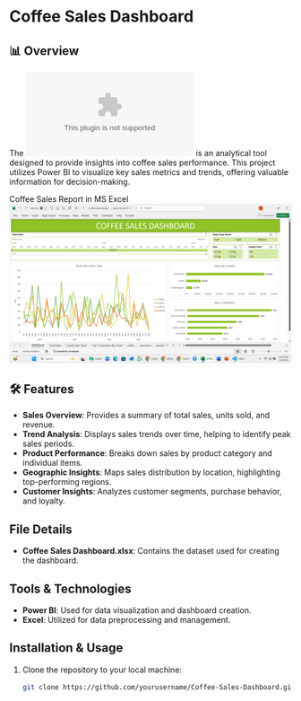 # Coffee Sales Dashboard


## 📊 Overview
The ![Coffee Sales Dashboard](https://github.com/vaibhavvaishnav221/Cofee-Sales-Dashboard---Excel/blob/main/Coffee%20Sales%20Dashboard.xlsx "Coffee Sales Dashboard") is an analytical tool designed to provide insights into coffee sales performance. This project utilizes Power BI to visualize key sales metrics and trends, offering valuable information for decision-making.

Coffee Sales Report in MS Excel
![Cofee Sales Dashborad](https://github.com/vaibhavvaishnav221/Cofee-Sales-Dashboard---Excel/blob/main/Screenshot%20(99).png "Cofee Sales Dashborad")

## 🛠️ Features
- **Sales Overview**: Provides a summary of total sales, units sold, and revenue.
- **Trend Analysis**: Displays sales trends over time, helping to identify peak sales periods.
- **Product Performance**: Breaks down sales by product category and individual items.
- **Geographic Insights**: Maps sales distribution by location, highlighting top-performing regions.
- **Customer Insights**: Analyzes customer segments, purchase behavior, and loyalty.

## File Details
- **Coffee Sales Dashboard.xlsx**: Contains the dataset used for creating the dashboard.

## Tools & Technologies
- **Power BI**: Used for data visualization and dashboard creation.
- **Excel**: Utilized for data preprocessing and management.

## Installation & Usage
1. Clone the repository to your local machine:
   ```bash
   git clone https://github.com/yourusername/Coffee-Sales-Dashboard.git
